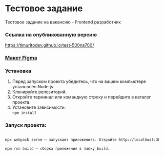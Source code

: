 # Тестовое задание
Тестовое задание на вакансию - Frontend разработчик

### Ссылка на опубликованную версию
https://timuritodev.github.io/test-500na700/

### [Макет Figma](https://www.figma.com/file/AJg92P4NRV0azZ31k5KLIY/%D0%A2%D0%B5%D1%81%D1%82%D0%BE%D0%B2%D0%BE%D0%B5-%D0%B7%D0%B0%D0%B4%D0%B0%D0%BD%D0%B8%D0%B5-%D0%B4%D0%BB%D1%8F-%D1%80%D0%B0%D0%B7%D1%80%D0%B0%D0%B1%D0%BE%D1%82%D1%87%D0%B8%D0%BA%D0%B0?type=design&node-id=0-1&mode=design&t=mc1IT1N8Yl0nXLim-0)


### Установка

1. Перед запуском проекта убедитесь, что на вашем компьютере установлен Node.js.
2. Клонируйте репозиторий.
3. Откройте терминал или командную строку и перейдите в каталог проекта.
4. Установите зависимости:  
   `npm install`

### Запуск проекта:
```bash

npx webpack serve — запускает приложенияв. Откройте http://localhost:3000 , чтобы просмотреть его в браузере.

npm run build — сборка приложения в папку build.
```
